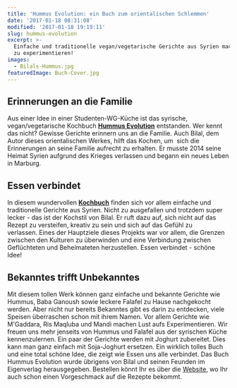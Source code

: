 ```yaml
---
title: 'Hummus Evolution: ein Buch zum orientalischen Schlemmen'
date: '2017-01-18 08:31:08'
modified: '2017-01-18 19:19:11'
slug: hummus-evolution
excerpt: >-
  Einfache und traditionelle vegan/vegetarische Gerichte aus Syrien machen Lust
  zu experimentieren! 
images:
  - Bilals-Hummus.jpg
featuredImage: Buch-Cover.jpg
---
```


## Erinnerungen an die Familie

Aus einer Idee in einer Studenten-WG-Küche ist das syrische, vegan/vegetarische Kochbuch [**Hummus Evolution**](http://hummus-evolution.de/bestellen/) entstanden. Wer kennt das nicht? Gewisse Gerichte erinnern uns an die Familie. Auch Bilal, dem Autor dieses orientalischen Werkes, hilft das Kochen, um  sich die Erinnerungen an seine Familie aufrecht zu erhalten. Er musste 2014 seine Heimat Syrien aufgrund des Krieges verlassen und begann ein neues Leben in Marburg. <!-- Image removed (no copyright): Bilals-Hummus-640x320.jpg -->

## Essen verbindet

In diesem wundervollen [**Kochbuch**](http://hummus-evolution.de/bestellen/) finden sich vor allem einfache und traditionelle Gerichte aus Syrien. Nicht zu ausgefallen und trotzdem super lecker - das ist der Kochstil von Bilal. Er ruft dazu auf, sich nicht auf das Rezept zu versteifen, kreativ zu sein und sich auf das Gefühl zu verlassen. Eines der Hauptziele dieses Projekts war vor allem, die Grenzen zwischen den Kulturen zu überwinden und eine Verbindung zwischen Geflüchteten und Beheimateten herzustellen. Essen verbindet - schöne Idee!

## Bekanntes trifft Unbekanntes

Mit diesem tollen Werk können ganz einfache und bekannte Gerichte wie Hummus, Baba Ganoush sowie leckere Falafel zu Hause nachgekocht werden. Aber nicht nur bereits Bekanntes gibt es darin zu entdecken, viele Speisen überraschen schon mit ihrem Namen. Vor allem Gerichte wie M'Gaddara, Ris Maqluba und Mandi machen Lust aufs Experimentieren. Wir freuen uns mehr jenseits von Hummus und Falafel aus der syrischen Küche kennenzulernen. Ein paar der Gerichte werden mit Joghurt zubereitet. Dies kann man ganz einfach mit Soja-Joghurt ersetzen. Ein wirklich tolles Buch und eine total schöne Idee, die zeigt wie Essen uns alle verbindet. Das Buch Hummus Evolution wurde übrigens von Bilal und seinen Feunden im Eigenverlag herausgegeben. Bestellen könnt Ihr es über die [Website](http://hummus-evolution.de/), wo Ihr auch schon einen Vorgeschmack auf die Rezepte bekommt.
